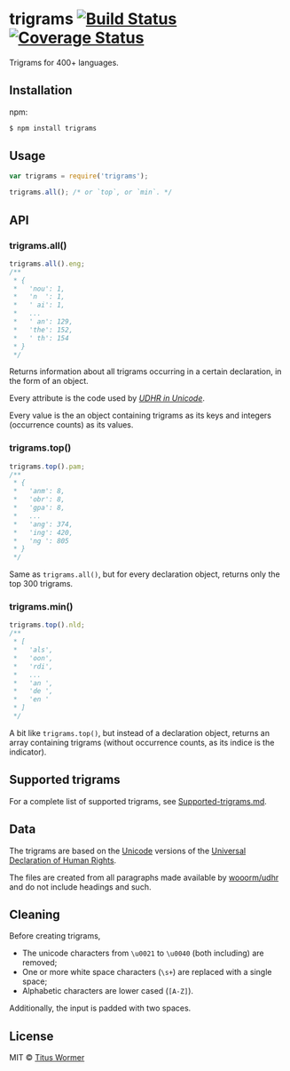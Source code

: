 # trigrams [![Build Status](https://img.shields.io/travis/wooorm/trigrams.svg?style=flat)](https://travis-ci.org/wooorm/trigrams) [![Coverage Status](https://img.shields.io/coveralls/wooorm/trigrams.svg?style=flat)](https://coveralls.io/r/wooorm/trigrams?branch=master)

Trigrams for 400+ languages.

## Installation

npm:
```sh
$ npm install trigrams
```

## Usage

```js
var trigrams = require('trigrams');

trigrams.all(); /* or `top`, or `min`. */
```

## API

### trigrams.all()

```js
trigrams.all().eng;
/**
 * {
 *   'nou': 1,
 *   'n  ': 1,
 *   ' ai': 1,
 *   ...
 *   ' an': 129,
 *   'the': 152,
 *   ' th': 154
 * }
 */
```

Returns information about all trigrams occurring in a certain declaration, in the form of an object.

Every attribute is the code used by [_UDHR in Unicode_](http://www.unicode.org/udhr/index_by_code.html).

Every value is the an object containing trigrams as its keys and integers (occurrence counts) as its values.

### trigrams.top()

```js
trigrams.top().pam;
/**
 * {
 *   'anm': 8,
 *   'obr': 8,
 *   'gpa': 8,
 *   ...
 *   'ang': 374,
 *   'ing': 420,
 *   'ng ': 805
 * }
 */
```

Same as `trigrams.all()`, but for every declaration object, returns only the top 300 trigrams.

### trigrams.min()

```js
trigrams.top().nld;
/**
 * [
 *   'als',
 *   'oon',
 *   'rdi',
 *   ...
 *   'an ',
 *   'de ',
 *   'en '
 * ]
 */
```

A bit like `trigrams.top()`, but instead of a declaration object, returns an array containing trigrams (without occurrence counts, as its indice is the indicator).

## Supported trigrams

For a complete list of supported trigrams, see [Supported-trigrams.md](Supported-trigrams.md).

## Data

The trigrams are based on the [Unicode](http://www.unicode.org/udhr/index.html) versions of the [Universal Declaration of Human Rights](http://www.un.org/en/documents/udhr/).

The files are created from all paragraphs made available by [wooorm/udhr](https://github.com/wooorm/udhr) and do not include headings and such.

## Cleaning

Before creating trigrams,

- The unicode characters from `\u0021` to `\u0040` (both including) are removed;
- One or more white space characters (`\s+`) are replaced with a single space;
- Alphabetic characters are lower cased (`[A-Z]`).

Additionally, the input is padded with two spaces.

## License

MIT © [Titus Wormer](http://wooorm.com)
